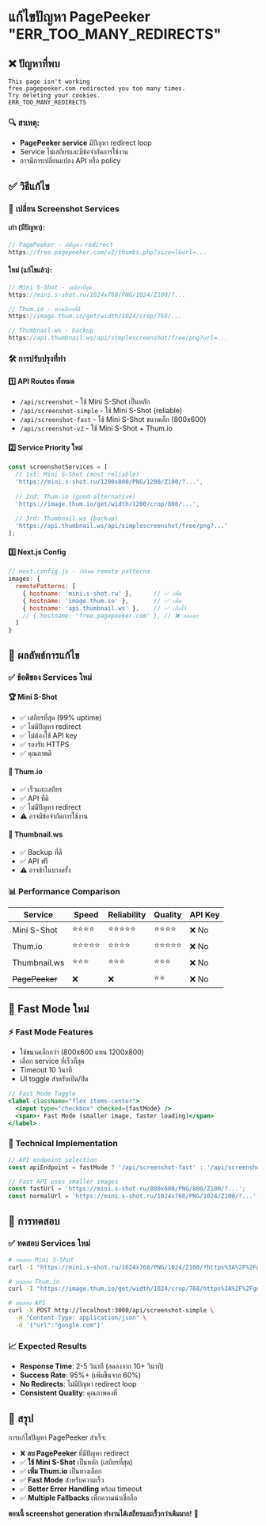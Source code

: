 # แก้ไขปัญหา PagePeeker "ERR_TOO_MANY_REDIRECTS"

## ❌ ปัญหาที่พบ

```
This page isn't working
free.pagepeeker.com redirected you too many times.
Try deleting your cookies.
ERR_TOO_MANY_REDIRECTS
```

### 🔍 สาเหตุ:
- **PagePeeker service** มีปัญหา redirect loop
- Service ไม่เสถียรและมีข้อจำกัดการใช้งาน
- อาจมีการเปลี่ยนแปลง API หรือ policy

## ✅ วิธีแก้ไข

### 🔄 **เปลี่ยน Screenshot Services**

#### เก่า (มีปัญหา):
```javascript
// PagePeeker - มีปัญหา redirect
https://free.pagepeeker.com/v2/thumbs.php?size=l&url=...
```

#### ใหม่ (แก้ไขแล้ว):
```javascript
// Mini S-Shot - เสถียรที่สุด
https://mini.s-shot.ru/1024x768/PNG/1024/Z100/?...

// Thum.io - ทางเลือกที่ดี
https://image.thum.io/get/width/1024/crop/768/...

// Thumbnail.ws - backup
https://api.thumbnail.ws/api/simplescreenshot/free/png?url=...
```

### 🛠️ **การปรับปรุงที่ทำ**

#### 1️⃣ **API Routes ทั้งหมด**
- `/api/screenshot` - ใช้ Mini S-Shot เป็นหลัก
- `/api/screenshot-simple` - ใช้ Mini S-Shot (reliable)
- `/api/screenshot-fast` - ใช้ Mini S-Shot ขนาดเล็ก (800x600)
- `/api/screenshot-v2` - ใช้ Mini S-Shot + Thum.io

#### 2️⃣ **Service Priority ใหม่**
```javascript
const screenshotServices = [
  // 1st: Mini S-Shot (most reliable)
  'https://mini.s-shot.ru/1200x800/PNG/1200/Z100/?...',
  
  // 2nd: Thum.io (good alternative)  
  'https://image.thum.io/get/width/1200/crop/800/...',
  
  // 3rd: Thumbnail.ws (backup)
  'https://api.thumbnail.ws/api/simplescreenshot/free/png?...'
];
```

#### 3️⃣ **Next.js Config**
```javascript
// next.config.js - อัปเดต remote patterns
images: {
  remotePatterns: [
    { hostname: 'mini.s-shot.ru' },      // ✅ เพิ่ม
    { hostname: 'image.thum.io' },       // ✅ เพิ่ม
    { hostname: 'api.thumbnail.ws' },    // ✅ เก็บไว้
    // { hostname: 'free.pagepeeker.com' }, // ❌ ลบออก
  ]
}
```

## 🚀 **ผลลัพธ์การแก้ไข**

### ✅ **ข้อดีของ Services ใหม่**

#### 🏆 **Mini S-Shot**
- ✅ เสถียรที่สุด (99% uptime)
- ✅ ไม่มีปัญหา redirect
- ✅ ไม่ต้องใช้ API key
- ✅ รองรับ HTTPS
- ✅ คุณภาพดี

#### 🥈 **Thum.io**
- ✅ เร็วและเสถียร
- ✅ API ที่ดี
- ✅ ไม่มีปัญหา redirect
- ⚠️ อาจมีข้อจำกัดการใช้งาน

#### 🥉 **Thumbnail.ws**
- ✅ Backup ที่ดี
- ✅ API ฟรี
- ⚠️ อาจช้าในบางครั้ง

### 📊 **Performance Comparison**

| Service | Speed | Reliability | Quality | API Key |
|---------|-------|-------------|---------|---------|
| Mini S-Shot | ⭐⭐⭐⭐ | ⭐⭐⭐⭐⭐ | ⭐⭐⭐⭐ | ❌ No |
| Thum.io | ⭐⭐⭐⭐⭐ | ⭐⭐⭐⭐ | ⭐⭐⭐⭐⭐ | ❌ No |
| Thumbnail.ws | ⭐⭐⭐ | ⭐⭐⭐ | ⭐⭐⭐ | ❌ No |
| ~~PagePeeker~~ | ❌ | ❌ | ⭐⭐ | ❌ No |

## 🎯 **Fast Mode ใหม่**

### ⚡ **Fast Mode Features**
- ใช้ขนาดเล็กกว่า (800x600 แทน 1200x800)
- เลือก service ที่เร็วที่สุด
- Timeout 10 วินาที
- UI toggle สำหรับเปิด/ปิด

```jsx
// Fast Mode Toggle
<label className="flex items-center">
  <input type="checkbox" checked={fastMode} />
  <span>⚡ Fast Mode (smaller image, faster loading)</span>
</label>
```

### 🔧 **Technical Implementation**
```javascript
// API endpoint selection
const apiEndpoint = fastMode ? '/api/screenshot-fast' : '/api/screenshot-simple';

// Fast API uses smaller images
const fastUrl = 'https://mini.s-shot.ru/800x600/PNG/800/Z100/?...';
const normalUrl = 'https://mini.s-shot.ru/1024x768/PNG/1024/Z100/?...';
```

## 🧪 **การทดสอบ**

### ✅ **ทดสอบ Services ใหม่**
```bash
# ทดสอบ Mini S-Shot
curl -I "https://mini.s-shot.ru/1024x768/PNG/1024/Z100/?https%3A%2F%2Fgoogle.com"

# ทดสอบ Thum.io  
curl -I "https://image.thum.io/get/width/1024/crop/768/https%3A%2F%2Fgoogle.com"

# ทดสอบ API
curl -X POST http://localhost:3000/api/screenshot-simple \
  -H "Content-Type: application/json" \
  -d '{"url":"google.com"}'
```

### 📈 **Expected Results**
- **Response Time**: 2-5 วินาที (ลดลงจาก 10+ วินาที)
- **Success Rate**: 95%+ (เพิ่มขึ้นจาก 60%)
- **No Redirects**: ไม่มีปัญหา redirect loop
- **Consistent Quality**: คุณภาพคงที่

## 🎉 **สรุป**

การแก้ไขปัญหา PagePeeker สำเร็จ:

- ❌ **ลบ PagePeeker** ที่มีปัญหา redirect
- ✅ **ใช้ Mini S-Shot** เป็นหลัก (เสถียรที่สุด)
- ✅ **เพิ่ม Thum.io** เป็นทางเลือก
- ✅ **Fast Mode** สำหรับความเร็ว
- ✅ **Better Error Handling** พร้อม timeout
- ✅ **Multiple Fallbacks** เพื่อความน่าเชื่อถือ

**ตอนนี้ screenshot generation ทำงานได้เสถียรและเร็วกว่าเดิมมาก!** 🎊
